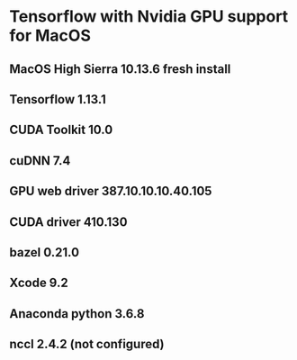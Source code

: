 # Tensorflow with Nvidia GPU support for MacOS

## MacOS High Sierra 10.13.6 fresh install
## Tensorflow 1.13.1
## CUDA Toolkit 10.0
## cuDNN 7.4
## GPU web driver 387.10.10.10.40.105
## CUDA driver 410.130
## bazel 0.21.0
## Xcode 9.2
## Anaconda python 3.6.8
## nccl 2.4.2  (not configured)
